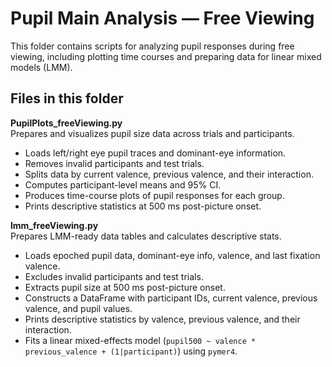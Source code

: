 # Pupil Main Analysis — Free Viewing

This folder contains scripts for analyzing pupil responses during free viewing, including plotting time courses and preparing data for linear mixed models (LMM).

## Files in this folder

**PupilPlots_freeViewing.py**  
Prepares and visualizes pupil size data across trials and participants.  
- Loads left/right eye pupil traces and dominant-eye information.  
- Removes invalid participants and test trials.  
- Splits data by current valence, previous valence, and their interaction.  
- Computes participant-level means and 95% CI.  
- Produces time-course plots of pupil responses for each group.  
- Prints descriptive statistics at 500 ms post-picture onset.

**lmm_freeViewing.py**  
Prepares LMM-ready data tables and calculates descriptive stats.  
- Loads epoched pupil data, dominant-eye info, valence, and last fixation valence.  
- Excludes invalid participants and test trials.  
- Extracts pupil size at 500 ms post-picture onset.  
- Constructs a DataFrame with participant IDs, current valence, previous valence, and pupil values.  
- Prints descriptive statistics by valence, previous valence, and their interaction.  
- Fits a linear mixed-effects model (`pupil500 ~ valence * previous_valence + (1|participant)`) using `pymer4`.
